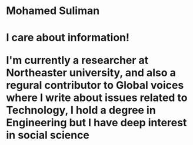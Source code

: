 # Mohamed Suliman
<h1> I care about information! 
  
I'm currently a researcher at Northeaster university, and also a regural contributor to Global voices where I write about issues related to Technology, I hold a degree in Engineering but I have deep interest in social science </h1>
